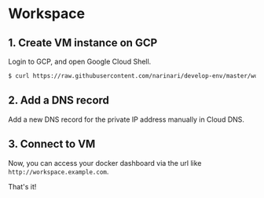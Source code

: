 # Workspace

## 1. Create VM instance on GCP

Login to GCP, and open Google Cloud Shell.

```bash
$ curl https://raw.githubusercontent.com/narinari/develop-env/master/workspace/create.sh | bash -s IP_ADDRESS
```

## 2. Add a DNS record

Add a new DNS record for the private IP address manually in Cloud DNS.

## 3. Connect to VM

Now, you can access your docker dashboard via the url like `http://workspace.example.com`.


That's it!
